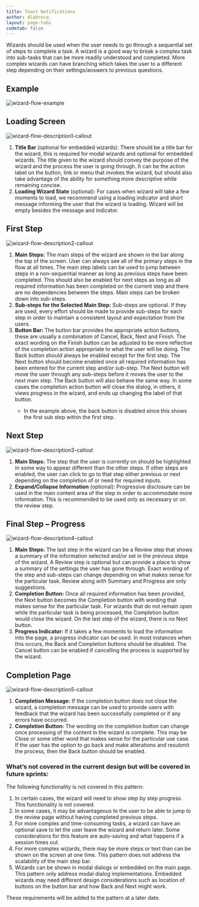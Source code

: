 ```yaml
---
title: Toast Notifications
author: dlabrecq
layout: page-tabs
codetab: false
---
```

<div class="tab-content">
  <div role="tabpanel" class="tab-pane active" id="overview">
    <p>Wizards should be used when the user needs to go through a sequential set of steps to complete a task. A wizard
    is a good way to break a complex task into sub-tasks that can be more readily understood and completed. More complex
    wizards can have branching which takes the user to a different step depending on their settings/answers to previous
    questions.</p>
    <h2 id="example-overview-1">Example</h2>
    <div class="example-pf">
      <img src="{{site.baseurl}}assets/img/Wizard_Flow_Example.png" alt="wizard-flow-example"/>
    </div>
  </div>
  <div role="tabpanel" class="tab-pane" id="design">
    <h2>Loading Screen</h2>
    <div class="row">
      <div class="col-md-12">
        <p><img class="example-image" src="{{site.baseurl}}assets/img/Wizard_Flow_Description1.png" alt="wizard-flow-description1-callout"/></p>
      </div>
      <div class="col-md-12">
        <ol>
          <li><b>Title Bar</b> (optional for embedded wizards):  There should be a title bar for the wizard, this is required for modal wizards and optional for embedded wizards. The title given to the wizard should convey the purpose of the wizard and the process the user is going through.  It can be the action label on the button, link or menu that invokes the wizard, but should also take advantage of the ability for something more descriptive while remaining concise.</li>
          <li><b>Loading Wizard State</b> (optional):  For cases when wizard will take a few moments to load, we recommend using a loading indicator and short message informing the user that the wizard is loading.  Wizard will be empty besides the message and indicator.</li>
        </ol>
      </div>
    </div>
    <h2>First Step</h2>
    <div class="row">
      <div class="col-md-12">
        <p><img class="example-image" src="{{site.baseurl}}assets/img/Wizard_Flow_Description2.png" alt="wizard-flow-description2-callout"/></p>
      </div>
      <div class="col-md-12">
        <ol>
          <li><b>Main Steps:</b>  The main steps of the wizard are shown in the bar along the top of the screen.  User can always see all of the primary steps in the flow at all times.  The main step labels can be used to jump between steps in a non-sequential manner as long as previous steps have been completed. This should also be enabled for next steps as long as all required information has been completed on the current step and there are no dependencies between the steps. Main steps can be broken down into sub-steps.</li>
          <li><b>Sub-steps for the Selected Main Step:</b>  Sub-steps are optional. If they are used, every effort should be made to provide sub-steps for each step in order to maintain a consistent layout and expectation from the users.</li>
          <li><b>Button Bar:</b>  The button bar provides the appropriate action buttons, these are usually a combination of Cancel, Back, Next and Finish.  The exact wording on the Finish button can be adjusted to be more reflective of the completion action appropriate to what the user will be doing. The  Back button should always be enabled except for the first step.  The Next button should become enabled once all required information has been entered for the current step and/or sub-step. The Next button will move the user through any sub-steps before it moves the user to the next main step.  The Back button will also behave the same way. In some cases the completion action button will close the dialog, in others, it views progress in the wizard, and ends up changing the label of that button.</li>
          <ul>
            <li> In the example above, the back button is disabled since this shows the first sub step within the first step.</li>
          </ul>
        </ol>
      </div>
    </div>
    <h2>Next Step</h2>
    <div class="row">
      <div class="col-md-12">
        <p><img class="example-image" src="{{site.baseurl}}assets/img/Wizard_Flow_Description3.png" alt="wizard-flow-description3-callout"/></p>
      </div>
      <div class="col-md-12">
        <ol>
          <li><b>Main Steps:</b>  The step that the user is currently on should be highlighted in some way to appear different than the other steps.  If other steps are enabled, the user can click to go to that step either previous or next depending on the completion of or need for required inputs.</li>
          <li><b>Expand/Collapse Information</b> (optional):  Progressive disclosure can be used in the main content area of the step in order to accommodate more information. This is recommended to be used only as necessary or on the review step.</li>
        </ol>
      </div>
    </div>
    <h2>Final Step – Progress</h2>
    <div class="row">
      <div class="col-md-12">
        <p><img class="example-image" src="{{site.baseurl}}assets/img/Wizard_Flow_Description4.png" alt="wizard-flow-description4-callout"/></p>
      </div>
      <div class="col-md-12">
        <ol>
          <li><b>Main Steps:</b>  The last step in the wizard can be a Review step that shows a summary of the information selected and/or set in the previous steps of the wizard. A Review step is optional but can provide a place to show a summary of the settings the user has gone through.  Exact wording of the step and sub-steps can change depending on what makes sense for the particular task.  Review along with Summary and Progress are only suggestions.</li>
          <li><b>Completion Button:</b>  Once all required information has been provided, the Next button becomes the Completion button with wording that makes sense for the particular task.  For wizards that do not remain open while the particular task is being processed, the Completion button would close the wizard. On the last step of the wizard, there is no Next button.</li>
          <li><b>Progress Indicator:</b>  If it takes a few moments to load the information into the page, a progress indicator can be used.  In most instances when this occurs, the Back and Completion buttons should be disabled.  The Cancel button can be enabled if cancelling the process is supported by the wizard.</li>
        </ol>
      </div>
    </div>
    <h2>Completion Page</h2>
    <div class="row">
      <div class="col-md-12">
        <p><img class="example-image" src="{{site.baseurl}}assets/img/Wizard_Flow_Description5.png" alt="wizard-flow-description5-callout"/></p>
      </div>
      <div class="col-md-12">
        <ol>
          <li><b>Completion Message:</b>  If the completion button does not close the wizard, a completion message can be used to provide users with feedback that the wizard has been successfully completed or if any errors have occurred.</li>
          <li><b>Completion Button:</b>  The wording on the completion button can change once processing of the content in the wizard is complete.  This may be Close or some other word that makes sense for the particular use case.  If the user has the option to go back and make alterations and resubmit the process, then the Back button should be enabled.</li>
        </ol>
      </div>
    </div>
    <h3>What’s not covered in the current design but will be covered in future sprints:</h3>
    <p>The following functionality is not covered in this pattern:</p>
    <ol>
      <li>In certain cases, the wizard will need to show step by step progress.  This functionality is not covered. </li>
      <li>In some cases, it may be advantageous to the user to be able to jump to the review page without having completed previous steps.</li>
      <li>For more complex and time-consuming tasks, a wizard can have an optional save to let the user leave the wizard and return later.  Some considerations for this feature are auto-saving and what happens if a session times out.</li>
      <li>For more complex wizards, there may be more steps or text than can be shown on the screen at one time.  This pattern does not address the scalability of the main step bar.</li>
      <li>Wizards can be shown in modal dialogs or embedded on the main page.  This pattern only address modal dialog implementations.  Embedded wizards may need different design considerations such as location of buttons on the button bar and how Back and Next might work.</li>
    </ol>
    <p>These requirements will be added to the pattern at a later date.</p>
  </div>
</div>
